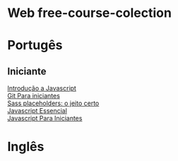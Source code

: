 # Web free-course-colection
<h1>Portugês</h1>
<h2>Iniciante</h2>
<a href="https://www.youtube.com/watch?v=BXqUH86F-kA&list=PLntvgXM11X6pi7mW0O4ZmfUI1xDSIbmTm">Introdução a Javascript</a></br>
<a href="https://www.udemy.com/course/git-para-iniciantes/">Git Para iniciantes</a></br>
<a href="https://www.udemy.com/course/sass-placeholders-o-jeito-certo//">Sass placeholders: o jeito certo</a></br>
<a href="https://www.youtube.com/watch?v=ipHuSfOYhwA&list=PLInBAd9OZCzxl38aAYdyoMHVg0xCgxrRx">Javascript Essencial</a></br>
<a href="https://www.youtube.com/watch?v=xnWtGNiG2lg&list=PLhSj3UTs2_yVC0iaCGf16glrrfXuiSd0G">Javascript Para Iniciantes</a></br>
<h1>Inglês</h1>




